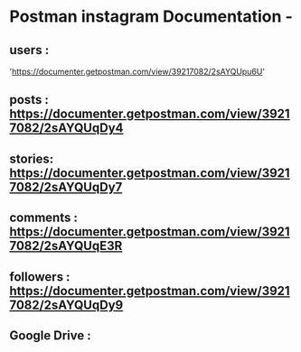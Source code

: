# Postman instagram Documentation -
## users : 
'https://documenter.getpostman.com/view/39217082/2sAYQUpu6U'

## posts : https://documenter.getpostman.com/view/39217082/2sAYQUqDy4

## stories: https://documenter.getpostman.com/view/39217082/2sAYQUqDy7

## comments : https://documenter.getpostman.com/view/39217082/2sAYQUqE3R

## followers : https://documenter.getpostman.com/view/39217082/2sAYQUqDy9

## Google Drive : 
